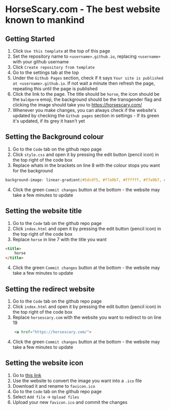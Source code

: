 # HorseScary.com - The best website known to mankind


## Getting Started

1. Click `Use this template` at the top of this page
2. Set the repository name to `<username>.github.io`, replacing `<username>` with your github username
3. Click `Create repository from template`
4. Go to the settings tab at the top
5. Under the `Github Pages` section, check if it says `Your site is published at <username>.github.io`. If not wait a minute then refresh the page, repeating this until the page is published
6. Click the link to the page. The title should be `horse`, the icon should be the `baldperm` emoji, the background should be the transgender flag and clicking the image should take you to <https://horsescary.com/>
7. Whenever you make changes, you can always check if the website's updated by checking the `Github pages` section in settings - If its green it's updated, if its grey it hasn't yet


## Setting the Background colour

1. Go to the `Code` tab on the github repo page
2. Click `style.css` and open it by pressing the edit button (pencil icon) in the top right of the code box
3. Replace whats in the brackets on line 8 with the colour stops you want for the background
```css
background-image: linear-gradient(#5dcdf5, #f7a9b7, #ffffff, #f7a9b7, #5dcdf5);
```
4. Click the green `Commit changes` button at the bottom - the website may take a few minutes to update


## Setting the website title

1. Go to the `Code` tab on the github repo page
2. Click `index.html` and open it by pressing the edit button (pencil icon) in the top right of the code box
3. Replace `horse` in line 7 with the title you want
```html
<title>
    horse
</title>
```
4. Click the green `Commit changes` button at the bottom - the website may take a few minutes to update

## Setting the redirect website

1. Go to the `Code` tab on the github repo page
2. Click `index.html` and open it by pressing the edit button (pencil icon) in the top right of the code box
3. Replace `horsescary.com` with the website you want to redirect to on line 19
```html
    <a href="https://horsescary.com/">
```
4. Click the green `Commit changes` button at the bottom - the website may take a few minutes to update

## Setting the website icon

1. Go to [this link](https://convertico.com/)
2. Use the website to convert the image you want into a `.ico` file
3. Download it and rename to `favicon.ico`
4. Go to the `Code` tab on the github repo page
5. Select `Add file` -> `Upload files`
6. Upload your new `favicon.ico` and commit the changes
